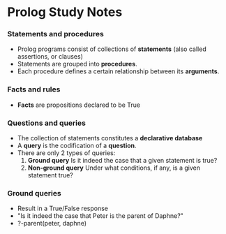 # Prolog Study Notes

### Statements and procedures
- Prolog programs consist of collections of **statements** (also called assertions, or clauses)
- Statements are grouped into **procedures**. 
- Each procedure defines a certain relationship between its **arguments**.


### Facts and rules
- **Facts** are propositions declared to be True


### Questions and queries
- The collection of statements constitutes a **declarative database**
- A **query** is the codification of a **question**.
- There are only 2 types of queries:
  1. **Ground query** Is it indeed the case that a given statement is true?
  2. **Non-ground query** Under what conditions, if any, is a given statement true?

### Ground queries
- Result in a True/False response
- "Is it indeed the case that Peter is the parent of Daphne?"
- ?-parent(peter, daphne)
